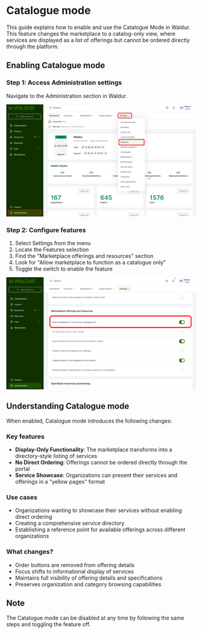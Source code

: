 # Catalogue mode

This guide explains how to enable and use the Catalogue Mode in Waldur. This feature changes the marketplace to a catalog-only view, where services are displayed as a list of offerings but cannot be ordered directly through the platform.

## Enabling Catalogue mode

### Step 1: Access Administration settings

Navigate to the Administration section in Waldur.

![Administration Navigation](../img/catalogue-mode-admin.png)

### Step 2: Configure features

1. Select Settings from the menu
2. Locate the Features selection
3. Find the "Marketplace offerings and resources" section
4. Look for "Allow marketplace to function as a catalogue only"
5. Toggle the switch to enable the feature

![Catalogue Mode Setting](../img/catalogue-mode-setting.png)

## Understanding Catalogue mode

When enabled, Catalogue mode introduces the following changes:

### Key features

- **Display-Only Functionality**: The marketplace transforms into a directory-style listing of services
- **No Direct Ordering**: Offerings cannot be ordered directly through the portal
- **Service Showcase**: Organizations can present their services and offerings in a "yellow pages" format

### Use cases

- Organizations wanting to showcase their services without enabling direct ordering
- Creating a comprehensive service directory
- Establishing a reference point for available offerings across different organizations

### What changes?

- Order buttons are removed from offering details
- Focus shifts to informational display of services
- Maintains full visibility of offering details and specifications
- Preserves organization and category browsing capabilities


## Note

The Catalogue mode can be disabled at any time by following the same steps and toggling the feature off.